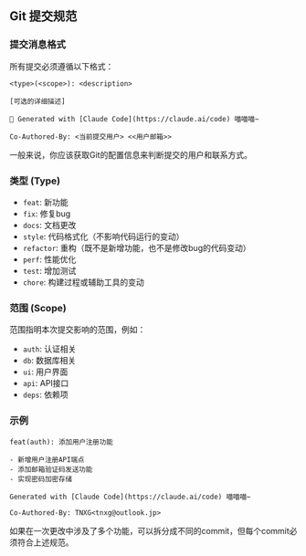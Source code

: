 ## Git 提交规范

### 提交消息格式

所有提交必须遵循以下格式：

```
<type>(<scope>): <description>

[可选的详细描述]

🤖 Generated with [Claude Code](https://claude.ai/code) 喵喵喵~

Co-Authored-By: <当前提交用户> <<用户邮箱>>
```

一般来说，你应该获取Git的配置信息来判断提交的用户和联系方式。

### 类型 (Type)

- `feat`: 新功能
- `fix`: 修复bug
- `docs`: 文档更改
- `style`: 代码格式化（不影响代码运行的变动）
- `refactor`: 重构（既不是新增功能，也不是修改bug的代码变动）
- `perf`: 性能优化
- `test`: 增加测试
- `chore`: 构建过程或辅助工具的变动

### 范围 (Scope)

范围指明本次提交影响的范围，例如：

- `auth`: 认证相关
- `db`: 数据库相关
- `ui`: 用户界面
- `api`: API接口
- `deps`: 依赖项

### 示例

```
feat(auth): 添加用户注册功能

- 新增用户注册API端点
- 添加邮箱验证码发送功能
- 实现密码加密存储

Generated with [Claude Code](https://claude.ai/code) 喵喵喵~

Co-Authored-By: TNXG<tnxg@outlook.jp>
```

如果在一次更改中涉及了多个功能，可以拆分成不同的commit，但每个commit必须符合上述规范。
